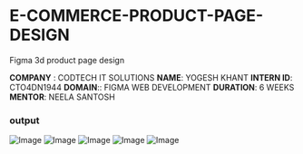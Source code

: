 # E-COMMERCE-PRODUCT-PAGE-DESIGN
Figma 3d product page design

**COMPANY** : CODTECH IT SOLUTIONS
**NAME**: YOGESH KHANT
**INTERN ID**: CTO4DN1944
**DOMAIN**:: FIGMA WEB DEVELOPMENT
**DURATION**: 6 WEEKS
**MENTOR**: NEELA SANTOSH

### output
![Image](https://github.com/user-attachments/assets/39d9414a-2c75-45b3-8b35-9413de1bac92)
![Image](https://github.com/user-attachments/assets/d24421e6-27b8-466a-97ba-0d069af6cc8a)
![Image](https://github.com/user-attachments/assets/1a2639c2-7805-4f65-b349-52adb2cc9dd9)
![Image](https://github.com/user-attachments/assets/eb29379f-0029-42c8-bdb6-293f460a8f7c)
![Image](https://github.com/user-attachments/assets/fac89a36-9327-4a9d-88ed-5026aca36b53)
